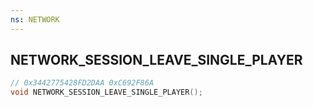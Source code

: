 ```yaml
---
ns: NETWORK
---
```

## NETWORK_SESSION_LEAVE_SINGLE_PLAYER

```c
// 0x3442775428FD2DAA 0xC692F86A
void NETWORK_SESSION_LEAVE_SINGLE_PLAYER();
```


